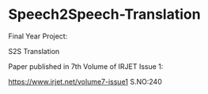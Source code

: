 # Speech2Speech-Translation
Final Year Project:

S2S Translation


Paper published in 7th Volume of IRJET Issue 1:  

https://www.irjet.net/volume7-issue1 S.NO:240
